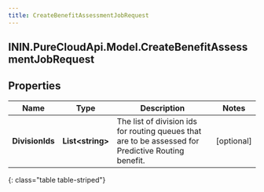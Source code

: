 ```yaml
---
title: CreateBenefitAssessmentJobRequest
---
```

## ININ.PureCloudApi.Model.CreateBenefitAssessmentJobRequest

## Properties

|Name | Type | Description | Notes|
|------------ | ------------- | ------------- | -------------|
| **DivisionIds** | **List&lt;string&gt;** | The list of division ids for routing queues that are to be assessed for Predictive Routing benefit. | [optional] |
{: class="table table-striped"}


